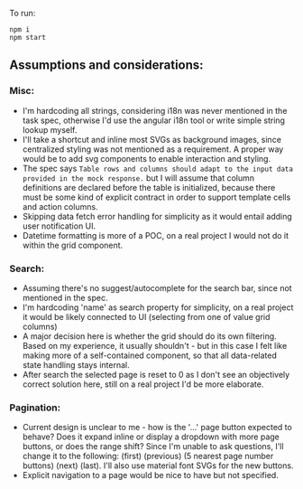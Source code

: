 To run:
```
npm i
npm start
```

## Assumptions and considerations:
### Misc:
- I'm hardcoding all strings, considering i18n was never mentioned in the task spec, otherwise I'd use the angular i18n tool or write simple string lookup myself.
- I'll take a shortcut and inline most SVGs as background images, since centralized styling was not mentioned as a requirement. A proper way would be to add svg components to enable interaction and styling.
- The spec says `Table rows and columns should adapt to the input data provided in the
mock response.` but I will assume that column definitions are declared before the table is initialized, because there must be some kind of explicit contract in order to support template cells and action columns.
- Skipping data fetch error handling for simplicity as it would entail adding user notification UI.
- Datetime formatting is more of a POC, on a real project I would not do it within the grid component.
### Search:
- Assuming there's no suggest/autocomplete for the search bar, since not mentioned in the spec.
- I'm hardcoding 'name' as search property for simplicity, on a real project it would be likely connected to UI (selecting from one of value grid columns)
- A major decision here is whether the grid should do its own filtering. Based on my experience, it usually shouldn't - but in this case I felt like making more of a self-contained component, so that all data-related state handling stays internal.
- After search the selected page is reset to 0 as I don't see an objectively correct solution here, still on a real project I'd be more elaborate.
### Pagination:
- Current design is unclear to me - how is the '...' page button expected to behave? Does it expand inline or display a dropdown with more page buttons, or does the range shift? Since I'm unable to ask questions, I'll change it to the following: (first) (previous) (5 nearest page number buttons) (next) (last). I'll also use material font SVGs for the new buttons.
- Explicit navigation to a page would be nice to have but not specified.